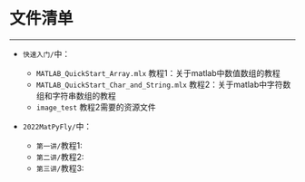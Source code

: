 # 文件清单

---

- <code>快速入门/</code>中：
  - <code>MATLAB_QuickStart_Array.mlx</code>  教程1：关于matlab中数值数组的教程  
  - <code>MATLAB_QuickStart_Char_and_String.mlx</code>  教程2：关于matlab中字符数组和字符串数组的教程  
  - <code>image_test</code>  教程2需要的资源文件

- <code>2022MatPyFly/</code>中：
  - <code>第一讲/</code>教程1:
  - <code>第二讲/</code>教程2:
  - <code>第三讲/</code>教程3:
